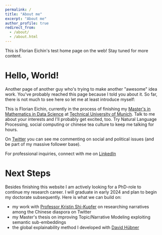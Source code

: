 ```yaml
---
permalink: /
title: "About me"
excerpt: "About me"
author_profile: true
redirect_from: 
  - /about/
  - /about.html
---
```


This is Florian Eichin's test home page on the web! Stay tuned for more content.

Hello, World!
======

Another page of another guy who's trying to make another "awesome" idea work. You've probably reached this page because I told you about it. So far, there is not much to see here so let me at least introduce myself:

This is Florian Eichin, currently in the process of finishing my [Master's in Mathematics in Data Science](https://www.ma.tum.de/en/studies-information/study-programs-mathematics/master-mathematics-in-data-science.html) at [Technical University of Munich](https://www.cit.tum.de/en/cit/home/). Talk to me about your interests and I'll probably get excited, too. Try Natural Language Processing, social computing or chinese tea culture to keep me talking for hours. 

On [Twitter](https://twitter.com/florian_eichin) you can see me commenting on social and political issues (and be part of my massive follower base). 

For professional inquiries, connect with me on [LinkedIn](https://www.linkedin.com/in/florian-eichin/)


Next Steps
=====

Besides finishing this website I am actively looking for a PhD-role to continue my research career. I will graduate in early 2024 and plan to begin my doctorate subsequently. Here is what we can build on:

- my work with [Professor Kristin Shi-Kupfer](https://www.uni-trier.de/en/universitaet/fachbereiche-faecher/fachbereich-ii/faecher/chinese-studies/profile/staff-a-z/translate-to-englisch-prof-dr-kristin-shi-kupfer) on researching narratives among the Chinese diaspora on Twitter
- my Master's thesis on improving Topic/Narrative Modeling exploiting semantic sub-embeddings
- the global explainability method I developed with [David Hübner](https://david-huebner.com/)